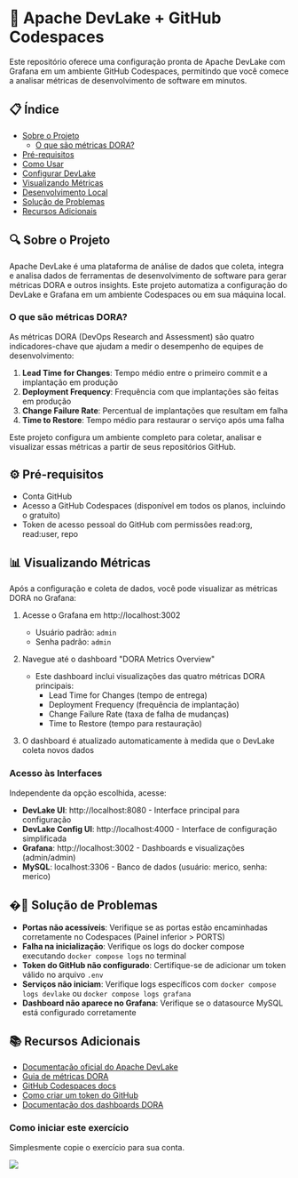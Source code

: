 # 🚀 Apache DevLake + GitHub Codespaces

Este repositório oferece uma configuração pronta de Apache DevLake com Grafana em um ambiente GitHub Codespaces, permitindo que você comece a analisar métricas de desenvolvimento de software em minutos.

## 📋 Índice
- [Sobre o Projeto](#-sobre-o-projeto)
  - [O que são métricas DORA?](#o-que-são-métricas-dora)
- [Pré-requisitos](#️-pré-requisitos)
- [Como Usar](#-como-usar)
- [Configurar DevLake](#️-configurar-devlake)
- [Visualizando Métricas](#-visualizando-métricas)
- [Desenvolvimento Local](#-desenvolvimento-local)
- [Solução de Problemas](#-solução-de-problemas)
- [Recursos Adicionais](#-recursos-adicionais)

## 🔍 Sobre o Projeto

Apache DevLake é uma plataforma de análise de dados que coleta, integra e analisa dados de ferramentas de desenvolvimento de software para gerar métricas DORA e outros insights. Este projeto automatiza a configuração do DevLake e Grafana em um ambiente Codespaces ou em sua máquina local.

### O que são métricas DORA?

As métricas DORA (DevOps Research and Assessment) são quatro indicadores-chave que ajudam a medir o desempenho de equipes de desenvolvimento:

1. **Lead Time for Changes**: Tempo médio entre o primeiro commit e a implantação em produção
2. **Deployment Frequency**: Frequência com que implantações são feitas em produção
3. **Change Failure Rate**: Percentual de implantações que resultam em falha
4. **Time to Restore**: Tempo médio para restaurar o serviço após uma falha

Este projeto configura um ambiente completo para coletar, analisar e visualizar essas métricas a partir de seus repositórios GitHub.

## ⚙️ Pré-requisitos

- Conta GitHub
- Acesso a GitHub Codespaces (disponível em todos os planos, incluindo o gratuito)
- Token de acesso pessoal do GitHub com permissões read:org, read:user, repo

## 📊 Visualizando Métricas

Após a configuração e coleta de dados, você pode visualizar as métricas DORA no Grafana:

1. Acesse o Grafana em http://localhost:3002
   - Usuário padrão: `admin`
   - Senha padrão: `admin`

2. Navegue até o dashboard "DORA Metrics Overview"
   - Este dashboard inclui visualizações das quatro métricas DORA principais:
     - Lead Time for Changes (tempo de entrega)
     - Deployment Frequency (frequência de implantação)
     - Change Failure Rate (taxa de falha de mudanças)
     - Time to Restore (tempo para restauração)

3. O dashboard é atualizado automaticamente à medida que o DevLake coleta novos dados

### Acesso às Interfaces

Independente da opção escolhida, acesse:
- **DevLake UI**: http://localhost:8080 - Interface principal para configuração
- **DevLake Config UI**: http://localhost:4000 - Interface de configuração simplificada  
- **Grafana**: http://localhost:3002 - Dashboards e visualizações (admin/admin)
- **MySQL**: localhost:3306 - Banco de dados (usuário: merico, senha: merico)

## �🔧 Solução de Problemas

- **Portas não acessíveis**: Verifique se as portas estão encaminhadas corretamente no Codespaces (Painel inferior > PORTS)
- **Falha na inicialização**: Verifique os logs do docker compose executando `docker compose logs` no terminal
- **Token do GitHub não configurado**: Certifique-se de adicionar um token válido no arquivo `.env`
- **Serviços não iniciam**: Verifique logs específicos com `docker compose logs devlake` ou `docker compose logs grafana`
- **Dashboard não aparece no Grafana**: Verifique se o datasource MySQL está configurado corretamente

## 📚 Recursos Adicionais

- [Documentação oficial do Apache DevLake](https://devlake.apache.org/docs/)
- [Guia de métricas DORA](https://cloud.google.com/blog/products/devops-sre/using-the-four-keys-to-measure-your-devops-performance)
- [GitHub Codespaces docs](https://docs.github.com/pt/codespaces)
- [Como criar um token do GitHub](https://docs.github.com/pt/authentication/keeping-your-account-and-data-secure/creating-a-personal-access-token)
- [Documentação dos dashboards DORA](https://devlake.apache.org/docs/Dashboards/DORA)

### Como iniciar este exercício

Simplesmente copie o exercício para sua conta.

[![](https://img.shields.io/badge/Copiar%20Exercício-%E2%86%92-1f883d?style=for-the-badge&logo=github&labelColor=197935)](https://github.com/new?template_owner=dev-pods&template_name=dora-metrics-with-devlake-for-github&owner=%40me&name=metricas-dora-com-devlake-para-github&description=Exercício:+Configuração+pronta+de+Apache+DevLake+com+Grafana+em+um+ambiente+GitHub+Codespaces&visibility=public)
